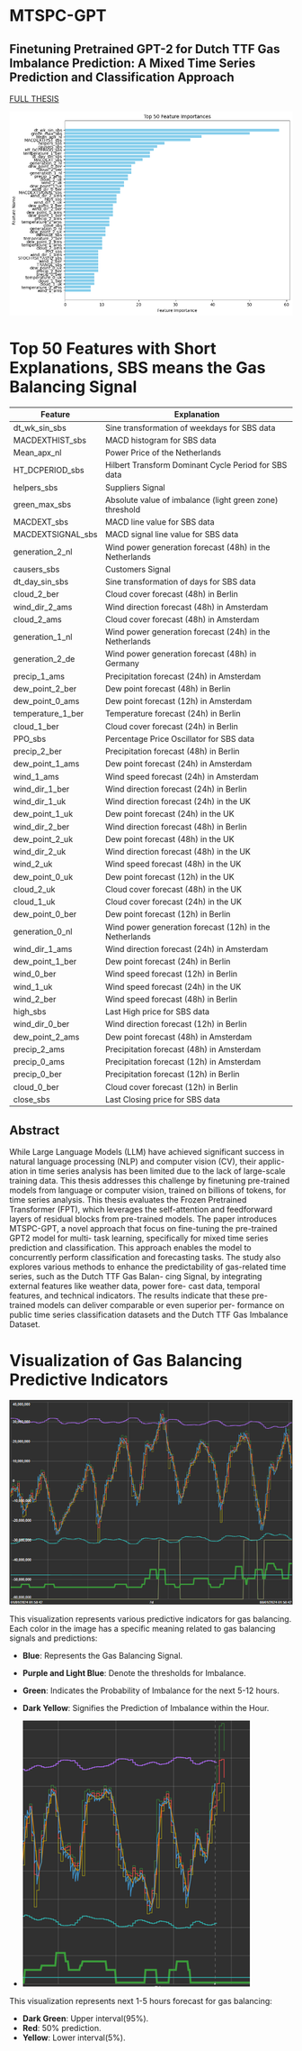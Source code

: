 # MTSPC-GPT
## Finetuning Pretrained GPT-2 for Dutch TTF Gas Imbalance Prediction: A Mixed Time Series Prediction and Classification Approach
[FULL THESIS](thesis_King.pdf)

![Feature Importance](feature.PNG)


# Top 50 Features with Short Explanations, SBS means the Gas Balancing Signal
| Feature               | Explanation                                                  |
|-----------------------|--------------------------------------------------------------|
| dt_wk_sin_sbs         | Sine transformation of weekdays for SBS data                 |
| MACDEXTHIST_sbs       | MACD histogram for SBS data                                  |
| Mean_apx_nl           | Power Price of the Netherlands                               |
| HT_DCPERIOD_sbs       | Hilbert Transform Dominant Cycle Period for SBS data         |
| helpers_sbs           | Suppliers Signal                                             |
| green_max_sbs         | Absolute value of imbalance (light green zone) threshold     |
| MACDEXT_sbs           | MACD line value for SBS data                                 |
| MACDEXTSIGNAL_sbs     | MACD signal line value for SBS data                          |
| generation_2_nl       | Wind power generation forecast (48h) in the Netherlands      |
| causers_sbs           | Customers Signal                                             |
| dt_day_sin_sbs        | Sine transformation of days for SBS data                     |
| cloud_2_ber           | Cloud cover forecast (48h) in Berlin                         |
| wind_dir_2_ams        | Wind direction forecast (48h) in Amsterdam                   |
| cloud_2_ams           | Cloud cover forecast (48h) in Amsterdam                      |
| generation_1_nl       | Wind power generation forecast (24h) in the Netherlands      |
| generation_2_de       | Wind power generation forecast (48h) in Germany              |
| precip_1_ams          | Precipitation forecast (24h) in Amsterdam                    |
| dew_point_2_ber       | Dew point forecast (48h) in Berlin                           |
| dew_point_0_ams       | Dew point forecast (12h) in Amsterdam                        |
| temperature_1_ber     | Temperature forecast (24h) in Berlin                         |
| cloud_1_ber           | Cloud cover forecast (24h) in Berlin                         |
| PPO_sbs               | Percentage Price Oscillator for SBS data                     |
| precip_2_ber          | Precipitation forecast (48h) in Berlin                       |
| dew_point_1_ams       | Dew point forecast (24h) in Amsterdam                        |
| wind_1_ams            | Wind speed forecast (24h) in Amsterdam                       |
| wind_dir_1_ber        | Wind direction forecast (24h) in Berlin                      |
| wind_dir_1_uk         | Wind direction forecast (24h) in the UK                      |
| dew_point_1_uk        | Dew point forecast (24h) in the UK                           |
| wind_dir_2_ber        | Wind direction forecast (48h) in Berlin                      |
| dew_point_2_uk        | Dew point forecast (48h) in the UK                           |
| wind_dir_2_uk         | Wind direction forecast (48h) in the UK                      |
| wind_2_uk             | Wind speed forecast (48h) in the UK                          |
| dew_point_0_uk        | Dew point forecast (12h) in the UK                           |
| cloud_2_uk            | Cloud cover forecast (48h) in the UK                         |
| cloud_1_uk            | Cloud cover forecast (24h) in the UK                         |
| dew_point_0_ber       | Dew point forecast (12h) in Berlin                           |
| generation_0_nl       | Wind power generation forecast (12h) in the Netherlands      |
| wind_dir_1_ams        | Wind direction forecast (24h) in Amsterdam                   |
| dew_point_1_ber       | Dew point forecast (24h) in Berlin                           |
| wind_0_ber            | Wind speed forecast (12h) in Berlin                          |
| wind_1_uk             | Wind speed forecast (24h) in the UK                          |
| wind_2_ber            | Wind speed forecast (48h) in Berlin                          |
| high_sbs              | Last High price for SBS data                                 |
| wind_dir_0_ber        | Wind direction forecast (12h) in Berlin                      |
| dew_point_2_ams       | Dew point forecast (48h) in Amsterdam                        |
| precip_2_ams          | Precipitation forecast (48h) in Amsterdam                    |
| precip_0_ams          | Precipitation forecast (12h) in Amsterdam                    |
| precip_0_ber          | Precipitation forecast (12h) in Berlin                       |
| cloud_0_ber           | Cloud cover forecast (12h) in Berlin                         |
| close_sbs             | Last Closing price for SBS data                              |


## Abstract
While Large Language Models (LLM) have achieved significant success in
natural language processing (NLP) and computer vision (CV), their applic-
ation in time series analysis has been limited due to the lack of large-scale
training data. This thesis addresses this challenge by finetuning pre-trained
models from language or computer vision, trained on billions of tokens, for
time series analysis. This thesis evaluates the Frozen Pretrained Transformer
(FPT), which leverages the self-attention and feedforward layers of residual
blocks from pre-trained models. The paper introduces MTSPC-GPT, a novel
approach that focus on fine-tuning the pre-trained GPT2 model for multi-
task learning, specifically for mixed time series prediction and classification.
This approach enables the model to concurrently perform classification and
forecasting tasks. The study also explores various methods to enhance the
predictability of gas-related time series, such as the Dutch TTF Gas Balan-
cing Signal, by integrating external features like weather data, power fore-
cast data, temporal features, and technical indicators. The results indicate
that these pre-trained models can deliver comparable or even superior per-
formance on public time series classification datasets and the Dutch TTF
Gas Imbalance Dataset.

# Visualization of Gas Balancing Predictive Indicators

![Gas Balancing Predictive Indicators](visual2.PNG)

This visualization represents various predictive indicators for gas balancing. Each color in the image has a specific meaning related to gas balancing signals and predictions:

- **Blue**: Represents the Gas Balancing Signal.
- **Purple and Light Blue**: Denote the thresholds for Imbalance.
- **Green**: Indicates the Probability of Imbalance for the next 5-12 hours.
- **Dark Yellow**: Signifies the Prediction of Imbalance within the Hour.

- ![Forecast Indicators](visual.PNG)

This visualization represents next 1-5 hours forecast for gas balancing:

- **Dark Green**: Upper interval(95%).
- **Red**: 50% prediction.
- **Yellow**: Lower interval(5%).
